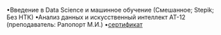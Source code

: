 •Введение в Data Science и машинное обучение (Смешанное; Stepik; Без НТК)
•Анализ данных и искусственный интеллект АТ-12 (преподаватель: Рапопорт М.И.)
•[сертификат](https://github.com/user-attachments/files/17355808/stepik-certificate-4852-7f9fd84.pdf)

<img src="https://stepik.org/certificate/7f9fd84099c23c0a13db14053415e9f894e6fabd.png?resolution=medium" alt="">
